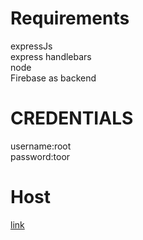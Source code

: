 # Requirements
expressJs  
express handlebars  
node  
Firebase as backend

# CREDENTIALS  
username:root  
password:toor  

# Host
[link](https://github.com/Prikshit-anthal/Gform_replica/deployments/activity_log?environment=formsqerd)
